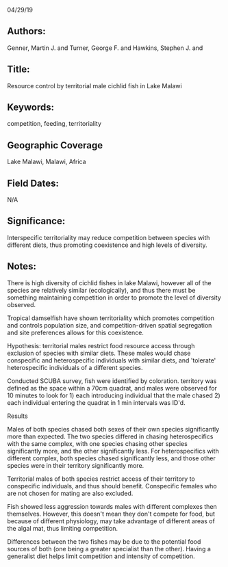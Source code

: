 04/29/19
## Authors:
Genner, Martin J. and Turner, George F. and Hawkins, Stephen J. and
## Title:
Resource control by territorial male cichlid fish in Lake Malawi
## Keywords:
competition, feeding, territoriality
## Geographic Coverage
Lake Malawi, Malawi, Africa
## Field Dates:
N/A
## Significance:
Interspecific territoriality may reduce competition between species with different diets, thus promoting coexistence and high levels of diversity.

## Notes:
There is high diversity of cichlid fishes in lake Malawi, however all of the species are relatively similar (ecologically), and thus there must be something maintaining competition in order to promote the level of diversity observed.

Tropical damselfish have shown territoriality which promotes competition and controls population size, and competition-driven spatial segregation and site preferences allows for this coexistence.

Hypothesis: territorial males restrict food resource access through exclusion of species with similar diets.  These males would chase conspecific and heterospecific individuals with similar diets, and 'tolerate' heterospecific individuals of a different species.

Conducted SCUBA survey, fish were identified by coloration.  territory was defined as the space within a 70cm quadrat, and males were observed for 10 minutes to look for 1) each introducing individual that the male chased 2) each individual entering the quadrat in 1 min intervals was ID'd.

Results

Males of both species chased both sexes of their own species significantly more than expected.  The two species differed in chasing heterospecifics with the same complex, with one species chasing other species significantly more, and the other significantly less.  For heterospecifics with different complex, both species chased significantly less, and those other species were in their territory significantly more.

Territorial males of both species restrict access of their territory to conspecific individuals, and thus should benefit.  Conspecific females who are not chosen for mating are also excluded.

Fish showed less aggression towards males with different complexes then themselves.  However, this doesn't mean they don't compete for food, but because of different physiology, may take advantage of different areas of the algal mat, thus limiting competition.

Differences between the two fishes may be due to the potential food sources of both (one being a greater specialist than the other).  Having a generalist diet helps limit competition and intensity of competition.
